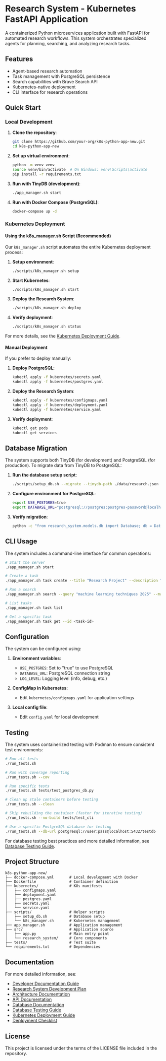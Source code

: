 # Research System - Kubernetes FastAPI Application

A containerized Python microservices application built with FastAPI for automated research workflows. This system orchestrates specialized agents for planning, searching, and analyzing research tasks.

## Features

- Agent-based research automation
- Task management with PostgreSQL persistence
- Search capabilities with Brave Search API
- Kubernetes-native deployment
- CLI interface for research operations

## Quick Start

### Local Development

1. **Clone the repository**:
   ```bash
   git clone https://github.com/your-org/k8s-python-app-new.git
   cd k8s-python-app-new
   ```

2. **Set up virtual environment**:
   ```bash
   python -m venv venv
   source venv/bin/activate  # On Windows: venv\Scripts\activate
   pip install -r requirements.txt
   ```

3. **Run with TinyDB (development)**:
   ```bash
   ./app_manager.sh start
   ```

4. **Run with Docker Compose (PostgreSQL)**:
   ```bash
   docker-compose up -d
   ```

### Kubernetes Deployment

#### Using the k8s_manager.sh Script (Recommended)

Our `k8s_manager.sh` script automates the entire Kubernetes deployment process:

1. **Setup environment**:
   ```bash
   ./scripts/k8s_manager.sh setup
   ```

2. **Start Kubernetes**:
   ```bash
   ./scripts/k8s_manager.sh start
   ```

3. **Deploy the Research System**:
   ```bash
   ./scripts/k8s_manager.sh deploy
   ```

4. **Verify deployment**:
   ```bash
   ./scripts/k8s_manager.sh status
   ```

For more details, see the [Kubernetes Deployment Guide](./docs/KUBERNETES_DEPLOYMENT_GUIDE.md).

#### Manual Deployment

If you prefer to deploy manually:

1. **Deploy PostgreSQL**:
   ```bash
   kubectl apply -f kubernetes/secrets.yaml
   kubectl apply -f kubernetes/postgres.yaml
   ```

2. **Deploy the Research System**:
   ```bash
   kubectl apply -f kubernetes/configmaps.yaml
   kubectl apply -f kubernetes/deployment.yaml
   kubectl apply -f kubernetes/service.yaml
   ```

3. **Verify deployment**:
   ```bash
   kubectl get pods
   kubectl get services
   ```

## Database Migration

The system supports both TinyDB (for development) and PostgreSQL (for production). To migrate data from TinyDB to PostgreSQL:

1. **Run the database setup script**:
   ```bash
   ./scripts/setup_db.sh --migrate --tinydb-path ./data/research.json
   ```

2. **Configure environment for PostgreSQL**:
   ```bash
   export USE_POSTGRES=true
   export DATABASE_URL="postgresql://postgres:postgres-password@localhost:5432/research"
   ```

3. **Verify migration**:
   ```bash
   python -c "from research_system.models.db import Database; db = Database(); print(f'Tasks: {len(db.list_tasks())}')"
   ```

## CLI Usage

The system includes a command-line interface for common operations:

```bash
# Start the server
./app_manager.sh start

# Create a task
./app_manager.sh task create --title "Research Project" --description "Research the latest ML techniques"

# Run a search
./app_manager.sh search --query "machine learning techniques 2025" --max-results 10

# List tasks
./app_manager.sh task list

# Get a specific task
./app_manager.sh task get --id <task-id>
```

## Configuration

The system can be configured using:

1. **Environment variables**:
   - `USE_POSTGRES`: Set to "true" to use PostgreSQL
   - `DATABASE_URL`: PostgreSQL connection string
   - `LOG_LEVEL`: Logging level (info, debug, etc.)

2. **ConfigMap in Kubernetes**:
   - Edit `kubernetes/configmaps.yaml` for application settings

3. **Local config file**:
   - Edit `config.yaml` for local development

## Testing

The system uses containerized testing with Podman to ensure consistent test environments:

```bash
# Run all tests
./run_tests.sh

# Run with coverage reporting
./run_tests.sh --cov

# Run specific tests
./run_tests.sh tests/test_postgres_db.py

# Clean up stale containers before testing
./run_tests.sh --clean

# Skip rebuilding the container (faster for iterative testing)
./run_tests.sh --no-build tests/test_cli

# Use a specific PostgreSQL database for testing
./run_tests.sh --db-url postgresql://user:pass@localhost:5432/testdb
```

For database testing best practices and more detailed information, see [Database Testing Guide](./docs/DATABASE_TESTING.md).

## Project Structure

```
k8s-python-app-new/
├── docker-compose.yml       # Local development with Docker
├── Dockerfile               # Container definition
├── kubernetes/              # K8s manifests
│   ├── configmaps.yaml
│   ├── deployment.yaml
│   ├── postgres.yaml
│   ├── secrets.yaml
│   └── service.yaml
├── scripts/                 # Helper scripts
│   ├── setup_db.sh          # Database setup
│   └── k8s_manager.sh       # Kubernetes management
├── app_manager.sh           # Application management
├── src/                     # Application source
│   ├── app.py               # Main entry point
│   └── research_system/     # Core components
├── tests/                   # Test suite
└── requirements.txt         # Dependencies
```

## Documentation

For more detailed information, see:

- [Developer Documentation Guide](./docs/DEVELOPER_DOCUMENTATION_GUIDE.md)
- [Research System Development Plan](./docs/RESEARCH_SYSTEM_DEV_PLAN.md)
- [Architecture Documentation](./docs/architecture.md)
- [API Documentation](./docs/api.md)
- [Database Documentation](./docs/DATABASE.md)
- [Database Testing Guide](./docs/DATABASE_TESTING.md)
- [Kubernetes Deployment Guide](./docs/KUBERNETES_DEPLOYMENT_GUIDE.md)
- [Deployment Checklist](./docs/DEPLOYMENT_CHECKLIST.md)

## License

This project is licensed under the terms of the LICENSE file included in the repository.